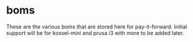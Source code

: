 boms
====

These are the various boms that are stored here for pay-it-forward. Initial support will be for kossel-mini and prusa i3 with more to be added later.
